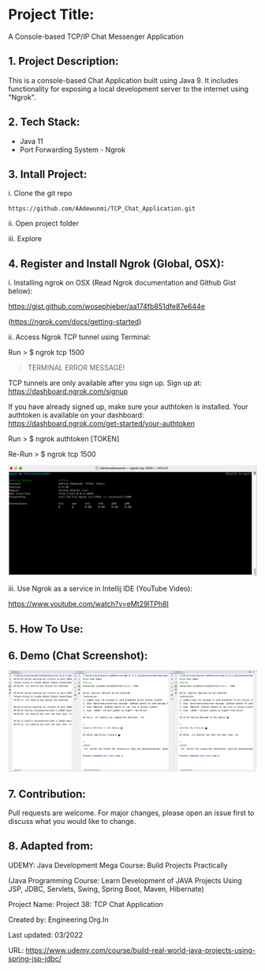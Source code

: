 # Project Title: 

A Console-based TCP/IP Chat Messenger Application


## 1. Project Description:

This is a console-based Chat Application built using Java 9. It includes functionality 
for exposing a local development server to the internet using "Ngrok". 


## 2. Tech Stack:

- Java 11
- Port Forwarding System - Ngrok 


## 3. Intall Project:

i. Clone the git repo

```
https://github.com/AAdewunmi/TCP_Chat_Application.git
```

ii. Open project folder

iii. Explore


## 4. Register and Install Ngrok (Global, OSX):


i. Installing ngrok on OSX (Read Ngrok documentation and Github Gist below):

https://gist.github.com/wosephjeber/aa174fb851dfe87e644e

(https://ngrok.com/docs/getting-started)

ii. Access Ngrok TCP tunnel using Terminal: 

Run > $ ngrok tcp 1500

> TERMINAL ERROR MESSAGE!

TCP tunnels are only available after you sign up.
Sign up at: https://dashboard.ngrok.com/signup

If you have already signed up, make sure your authtoken is installed.
Your authtoken is available on your dashboard: https://dashboard.ngrok.com/get-started/your-authtoken 

Run > $ ngrok authtoken [TOKEN]

Re-Run > $ ngrok tcp 1500

![This is an image](src/demo/ngrok_screenshot_1.png)

iii. Use Ngrok as a service in Intellij IDE (YouTube Video):

https://www.youtube.com/watch?v=eMt29lTPh8I


## 5. How To Use:



## 6. Demo (Chat Screenshot):

![This is an image](src/demo/chat_screenshop.png)

## 7. Contribution:

Pull requests are welcome. For major changes, please open an issue first to discuss what you would like to change.

## 8. Adapted from:

UDEMY: Java Development Mega Course: Build Projects Practically

(Java Programming Course: Learn Development of JAVA Projects Using JSP, JDBC, Servlets, Swing, Spring Boot, Maven, Hibernate)

Project Name: Project 38: TCP Chat Application

Created by: Engineering.Org.In

Last updated: 03/2022

URL: https://www.udemy.com/course/build-real-world-java-projects-using-spring-jsp-jdbc/
